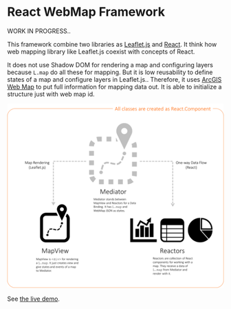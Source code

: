 # React WebMap Framework

WORK IN PROGRESS..

This framework combine two libraries as [Leaflet.js](http://leafletjs.com/) and [React](https://facebook.github.io/react/).
It think how web mapping library like Leaflet.js coexist with concepts of React.

It does not use Shadow DOM for rendering a map and configuring layers because `L.map` do all these for mapping. But it is low reusability to define states of a map and configure layers in Leaflet.js.. Therefore, it uses [ArcGIS Web Map](https://developers.arcgis.com/web-map-specification/) to put full information for mapping data out. It is able to initialize a structure just with web map id.

![](img/conceptual-diagram.png)

See [the live demo](https://ynunokawa.github.io/react-webmap/).
